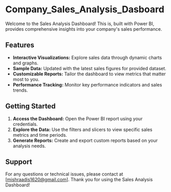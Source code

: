 # Company_Sales_Analysis_Dasboard


Welcome to the Sales Analysis Dashboard! This is, built with Power BI, provides comprehensive insights into your company's sales performance. 

## Features
- **Interactive Visualizations:** Explore sales data through dynamic charts and graphs.
- **Sample Data:** Updated with the latest sales figures for provided dataset.
- **Customizable Reports:** Tailor the dashboard to view metrics that matter most to you.
- **Performance Tracking:** Monitor key performance indicators and sales trends.

## Getting Started
1. **Access the Dashboard:** Open the Power BI report using your credentials.
2. **Explore the Data:** Use the filters and slicers to view specific sales metrics and time periods.
3. **Generate Reports:** Create and export custom reports based on your analysis needs.

## Support
For any questions or technical issues, please contact at [mishraadis1620@gmail.com].
Thank you for using the Sales Analysis Dashboard!
